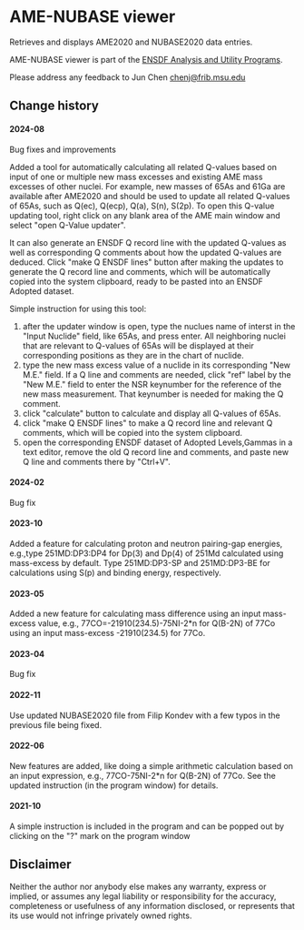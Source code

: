 # AME-NUBASE viewer
Retrieves and displays AME2020 and NUBASE2020 data entries. 

AME-NUBASE viewer is part of the [ENSDF Analysis and Utility Programs](https://nds.iaea.org/public/ensdf_pgm/).

Please address any feedback to Jun Chen chenj@frib.msu.edu

## Change history

#### 2024-08
Bug fixes and improvements

Added a tool for automatically calculating all related Q-values based on input of one or multiple new mass excesses and existing AME mass excesses of other nuclei. For example, new masses of 65As and 61Ga are available after AME2020 and should be used to update all related Q-values of 65As, such as Q(ec), Q(ecp), Q(a), S(n), S(2p). To open this Q-value updating tool, right click on any blank area of the AME main window and select "open Q-Value updater". 

It can also generate an ENSDF Q record line with the updated Q-values as well as corresponding Q comments about how the updated Q-values are deduced. Click "make Q ENSDF lines" button after making the updates to generate the Q record line and comments, which will be automatically copied into the system clipboard, ready to be pasted into an ENSDF Adopted dataset. 

Simple instruction for using this tool:
1. after the updater window is open, type the nuclues name of interst in the "Input Nuclide" field, like 65As, and press enter. All neighboring nuclei that are relevant to Q-values of 65As will be displayed at their corresponding positions as they are in the chart of nuclide.
2. type the new mass excess value of a nuclide in its corresponding "New M.E." field. If a Q line and comments are needed, click "ref" label by the "New M.E." field to enter the NSR keynumber for the reference of the new mass measurement. That keynumber is needed for making the Q comment.
3. click "calculate" button to calculate and display all Q-values of 65As.
4. click "make Q ENSDF lines" to make a Q record line and relevant Q comments, which will be copied into the system clipboard.
5. open the corresponding ENSDF dataset of Adopted Levels,Gammas in a text editor, remove the old Q record line and comments, and paste new Q line and comments there by "Ctrl+V". 

#### 2024-02
Bug fix

#### 2023-10
Added a feature for calculating proton and neutron pairing-gap energies, e.g.,type
251MD:DP3:DP4 for Dp(3) and Dp(4) of 251Md calculated using mass-excess by default. Type
251MD:DP3-SP and 251MD:DP3-BE for calculations using S(p) and binding energy, respectively.

#### 2023-05
Added a new feature for calculating mass difference using an input mass-excess value, e.g.,
77CO=-21910(234.5)-75NI-2*n for Q(B-2N) of 77Co using an input mass-excess -21910(234.5) for 77Co.

#### 2023-04
Bug fix

#### 2022-11
Use updated NUBASE2020 file from Filip Kondev with a few typos in the previous file being fixed.  

#### 2022-06
New features are added, like doing a simple arithmetic calculation based on an input expression, e.g., 77CO-75NI-2*n for Q(B-2N) of 77Co. See the updated instruction (in the program window) for details. 

#### 2021-10
A simple instruction is included in the program and can be popped out by clicking on the "?" mark on the program window

## Disclaimer

Neither the author nor anybody else makes any warranty, express or implied, or assumes any legal liability or responsibility for the accuracy, completeness or usefulness of any information disclosed, or represents that its use would not infringe privately owned rights.
